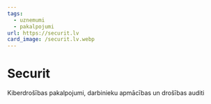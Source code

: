 ```yaml
---
tags:
  - uznemumi
  - pakalpojumi
url: https://securit.lv
card_image: /securit.lv.webp
---
```


# Securit

Kiberdrošības pakalpojumi, darbinieku apmācības un drošības auditi
